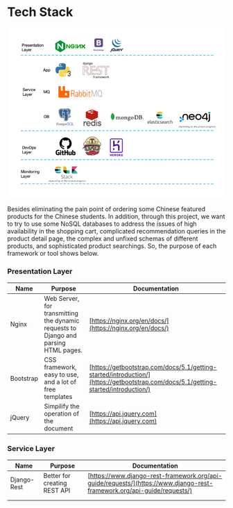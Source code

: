 # Tech Stack

![](<../../.gitbook/assets/tech stack.jpg>)

Besides eliminating the pain point of ordering some Chinese featured products for the Chinese students. In addition, through this project, we want to try to use some NoSQL databases to address the issues of high availability in the shopping cart, complicated recommendation queries in the product detail page, the complex and unfixed schemas of different products, and sophisticated product searchings. So, the purpose of each framework or tool shows below.

### Presentation Layer

| Name      | Purpose                                                                             | Documentation                                                                                                                      |
| --------- | ----------------------------------------------------------------------------------- | ---------------------------------------------------------------------------------------------------------------------------------- |
| Nginx     | Web Server, for transmitting the dynamic requests to Django and parsing HTML pages. | [https://nginx.org/en/docs/](https://nginx.org/en/docs/)                                                                           |
| Bootstrap | CSS framework, easy to use, and a lot of free templates                             | [https://getbootstrap.com/docs/5.1/getting-started/introduction/](https://getbootstrap.com/docs/5.1/getting-started/introduction/) |
| jQuery    | Simpilify the operation of the document                                             | [https://api.jquery.com](https://api.jquery.com)                                                                                   |

### Service Layer

| Name        | Purpose                      | Documentation                                                                                                          |
| ----------- | ---------------------------- | ---------------------------------------------------------------------------------------------------------------------- |
| Django-Rest | Better for creating REST API | [https://www.django-rest-framework.org/api-guide/requests/](https://www.django-rest-framework.org/api-guide/requests/) |
|             |                              |                                                                                                                        |
|             |                              |                                                                                                                        |
